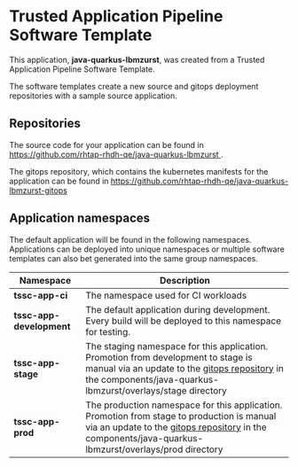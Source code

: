 # Trusted Application Pipeline Software Template

This application, **java-quarkus-lbmzurst**, was created from a Trusted Application Pipeline Software Template.

The software templates create a new source and gitops deployment repositories with a sample source application. 

## Repositories

The source code for your application can be found in [https://github.com/rhtap-rhdh-qe/java-quarkus-lbmzurst ](https://github.com/rhtap-rhdh-qe/java-quarkus-lbmzurst ).
 
The gitops repository, which contains the kubernetes manifests for the application can be found in 
[https://github.com/rhtap-rhdh-qe/java-quarkus-lbmzurst-gitops ](https://github.com/rhtap-rhdh-qe/java-quarkus-lbmzurst-gitops ) 

## Application namespaces 

The default application will be found in the following namespaces. Applications can be deployed into unique namespaces or multiple software templates can also bet generated into the same group namespaces.  

|  Namespace   |  Description   |  
| -------- | -------- |
| **tssc-app-ci** | The namespace used for CI workloads |
| **tssc-app-development** | The default application during development. Every build will be deployed to this namespace for testing. |
| **tssc-app-stage** | The staging namespace for this application. Promotion from development to stage is manual via an update to the [gitops repository](https://github.com/rhtap-rhdh-qe/java-quarkus-lbmzurst-gitops ) in the components/java-quarkus-lbmzurst/overlays/stage directory |
| **tssc-app-prod** | The production namespace for this application. Promotion from stage to production is manual via an update to the [gitops repository](https://github.com/rhtap-rhdh-qe/java-quarkus-lbmzurst-gitops ) in the components/java-quarkus-lbmzurst/overlays/prod directory |
